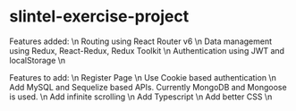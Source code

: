 # slintel-exercise-project
Features added: \n
Routing using React Router v6 \n
Data management using Redux, React-Redux, Redux Toolkit \n
Authentication using JWT and localStorage \n

Features to add: \n
Register Page \n
Use Cookie based authentication \n
Add MySQL and Sequelize based APIs. Currently MongoDB and Mongoose is used. \n
Add infinite scrolling \n
Add Typescript \n
Add better CSS \n
